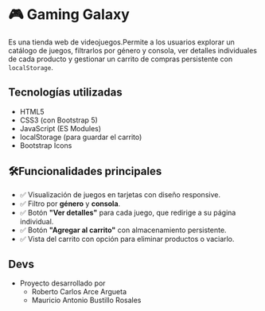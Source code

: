 # 🎮 Gaming Galaxy

Es una tienda web de videojuegos.Permite a los usuarios explorar un catálogo de juegos, 
filtrarlos por género y consola, ver detalles individuales de cada producto y gestionar un carrito de compras persistente con `localStorage`.

## Tecnologías utilizadas

- HTML5
- CSS3 (con Bootstrap 5)
- JavaScript (ES Modules)
- localStorage (para guardar el carrito)
- Bootstrap Icons

## 🛠️Funcionalidades principales

- ✅ Visualización de juegos en tarjetas con diseño responsive.
- ✅ Filtro por **género** y **consola**.
- ✅ Botón **"Ver detalles"** para cada juego, que redirige a su página individual.
- ✅ Botón **"Agregar al carrito"** con almacenamiento persistente.
- ✅ Vista del carrito con opción para eliminar productos o vaciarlo.

## Devs

- Proyecto desarrollado por 
    - Roberto Carlos Arce Argueta
    - Mauricio Antonio Bustillo Rosales
